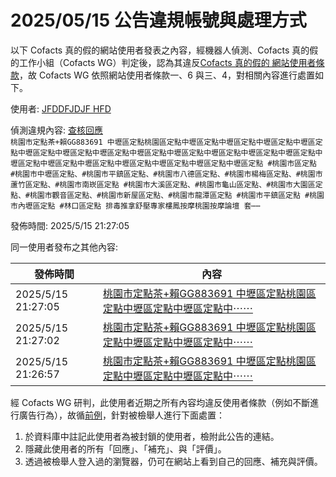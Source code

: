 2025/05/15 公告違規帳號與處理方式
=========

以下 Cofacts 真的假的網站使用者發表之內容，經機器人偵測、Cofacts 真的假的工作小組（Cofacts WG）判定後，認為其違反[Cofacts 真的假的 網站使用者條款](https://github.com/cofacts/rumors-site/blob/master/LEGAL.md)，故 Cofacts WG 依照網站使用者條款一、6 與三、4，對相關內容進行處置如下。

使用者: [JFDDFJDJF HFD](https://cofacts.github.io/community-builder/#/editorworks?type=0&day=365&userId=qlwg1JYBfs35m9MiX7t8)

偵測違規內容: [查核回應](https://cofacts.tw/reply/rVwg1JYBfs35m9Mijbt7)<br>`桃園市定點茶+賴GG883691 中壢區定點桃園區定點中壢區定點中壢區定點中壢區定點中壢區定點中壢區定點中壢區定點中壢區定點中壢區定點中壢區定點中壢區定點中壢區定點中壢區定點中壢區定點中壢區定點中壢區定點中壢區定點中壢區定點中壢區定點中壢區定點 #桃園市區定點 #桃園市中壢區定點、#桃園市平鎮區定點、#桃園市八德區定點、#桃園市楊梅區定點、#桃園市蘆竹區定點、#桃園市南崁區定點 #桃園市大溪區定點、#桃園市龜山區定點、#桃園市大園區定點、#桃園市觀音區定點、#桃園市新屋區定點、#桃園市龍潭區定點 #桃園市平鎮區定點 #桃園市內壢區定點 #林口區定點 排毒推拿舒壓專家樓鳳按摩桃園按摩論壇 套⋯⋯`

發佈時間: 2025/5/15 21:27:05

同一使用者發布之其他內容:

|發佈時間|內容|
|---|---|
| 2025/5/15 21:27:05 | [桃園市定點茶+賴GG883691 中壢區定點桃園區定點中壢區定點中壢區定點中⋯⋯](https://cofacts.tw/reply/rVwg1JYBfs35m9Mijbt7) |
| 2025/5/15 21:27:02 | [桃園市定點茶+賴GG883691 中壢區定點桃園區定點中壢區定點中壢區定點中⋯⋯](https://cofacts.tw/reply/rFwg1JYBfs35m9MigLvz) |
| 2025/5/15 21:26:57 | [桃園市定點茶+賴GG883691 中壢區定點桃園區定點中壢區定點中壢區定點中⋯⋯](https://cofacts.tw/reply/q1wg1JYBfs35m9MibrsJ) |

經 Cofacts WG 研判，此使用者近期之所有內容均違反使用者條款（例如不斷進行廣告行為），故循[前例](https://github.com/cofacts/takedowns/blob/master/2021/1125-2nd-spam.md)，針對被檢舉人進行下面處置：
1. 於資料庫中註記此使用者為被封鎖的使用者，檢附此公告的連結。
2. 隱藏此使用者的所有「回應」、「補充」、與「評價」。
3. 透過被檢舉人登入過的瀏覽器，仍可在網站上看到自己的回應、補充與評價。
